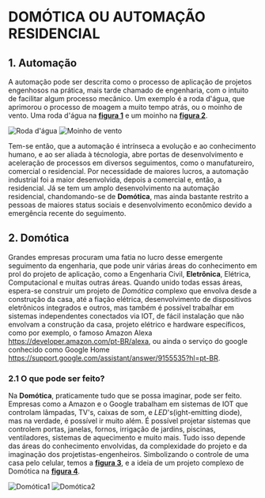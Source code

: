 # DOMÓTICA OU AUTOMAÇÃO RESIDENCIAL

## 1. Automação

A automação pode ser descrita como o processo de aplicação de projetos engenhosos na prática, mais tarde chamado de engenharia, com o intuito de facilitar algum 
processo mecânico. Um exemplo é a roda d'água, que aprimorou o processo de moagem a muito tempo atrás, ou o moinho de vento. Uma roda d'água na [**figura 1**](http://luciahlopezpoesias.blogspot.com/2012/11/roda-dagua.html) e um moinho na [**figura 2**](http://metalurgiadasletras.blogspot.com/2011/08/moinhos-de-vento.html).

![Roda d'água](http://1.bp.blogspot.com/-AqrEZ9bzias/UK0vLwkB0SI/AAAAAAAABzE/UJrMJZpObAI/s1600/rodaagua.jpg) ![Moinho de vento](https://img.freepik.com/fotos-gratis/moinhos-de-vento_2872372.jpg?size=338&ext=jpg)

Tem-se então, que a automação é intrínseca a evolução e ao conhecimento humano, e ao ser aliada à técnologia, abre portas de desenvolvimento e aceleração de
processos em diversos seguimentos, como o manufatureiro, comercial o residencial. Por necessidade de maiores lucros, a automação industrial foi a maior desenvolvida, depois a comercial e, então, a residencial. Já se tem um amplo desenvolvimento na automação residencial, chandomando-se de **Domótica**, 
mas ainda bastante restrito a pessoas de maiores status sociais e desenvolvimento econômico devido a emergência recente do seguimento.

## 2. Domótica

Grandes empresas procuram uma fatia no lucro desse emergente seguimento da engenharia, que pode unir várias áreas do conhecimento em prol do projeto de aplicação, 
como a Engenharia Civil, **Eletrônica**, Elétrica, Computacional e muitas outras áreas. Quando unido todas essas áreas, espera-se construir um projeto de _Domótica_ 
complexo que envolva desde a construção da casa, até a fiação elétrica, desenvolvimento de dispositivos eletrônicos integrados e outros, mas também é possível 
trabalhar em sistemas independentes conectados via IOT, de fácil instalação que não envolvam a construção da casa, projeto elétrico e hardware específicos, como 
por exemplo, o famoso Amazon Alexa <https://developer.amazon.com/pt-BR/alexa>, ou ainda o serviço do google 
conhecido como Google Home <https://support.google.com/assistant/answer/9155535?hl=pt-BR>.

### 2.1 O que pode ser feito?

Na **Domótica**, praticamente tudo que se possa imaginar, pode ser feito. Empresas como a Amazon e o Google trabalham em sistemas de IOT que controlam lâmpadas, 
TV's, caixas de som, e _LED_'s(ight-emitting diode), mas na verdade, é possível ir muito além. É possível projetar sistemas que controlem portas, janelas, fornos, irrigação de jardins, 
piscinas, ventiladores, sistemas de aquecimento e muito mais. Tudo isso depende das áreas do conhecimento envolvidas, da complexidade do projeto e da imaginação
dos projetistas-engenheiros. Simbolizando o controle de uma casa pelo celular, temos a [**figura 3**](https://comparaiso.es/domotica), e a ideia de um projeto complexo de Domótica na [**figura 4**](https://www.nabuurselektro.nl/diensten/domotica---gebouwbeheer--comfort-systeem).

![Domótica1](https://comparaiso.es/sites/default/files/styles/_default/public/images/domotica-200x300.png.webp) ![Domótica2](https://www.nabuurselektro.nl/applications/weemen/nabuurs/files/Afbeeldingen/Diensten/domotica2.gif)
